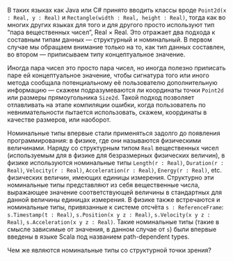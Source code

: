 В таких языках как Java или C# принято вводить классы вроде `Point2d(x : Real, y : Real)` и `Rectangle(width : Real, height : Real)`, тогда как во многих других языках для того и для другого просто используют тип “пара вещественных чисел”, Real × Real. Это отражает два подхода к составным типам данных — структурный и номинальный. В первом случае мы обращаем внимание только на то, как тип данных составлен, во втором — приписываем типу концептуальное значение.

Иногда пара чисел это просто пара чисел, но иногда полезно приписать паре ей концептуальное значение, чтобы сигнатура того или иного метода сообщала потенциальному её пользователю дополнительную информацию — скажем подразумеваются ли координаты точки `Point2d` или размеры прямоугольника `Size2d`. Такой подход позволяет отлавливать на этапе компиляции ошибки, когда пользователь по невнимательности пытается использовать, скажем, координаты в качестве размеров, или наоборот.

Номинальные типы впервые стали применяться задолго до появления программирования: в физике, где они называются физическими величинами. Наряду со структурным типом `Real` вещественных чисел (используемым для в физике для безразмерных физических величин), в физике используются номинальные типы `Length(r : Real)`, `Duration(r : Real)`, `Velocity(r : Real)`, `Acceleration(r : Real)`, `Energy(r : Real)`, etc. физических величин, имеющих единицы измерения. Структурно эти номинальные типы представляют из себя вещественные числа, выражающее значение соответствующей величины в стандартных для данной величины единицах измерения. В физике также встречаются и номинальные типы, привязанные к системе отсчёта `s : ReferenceFrame`: `s.Timestamp(t : Real)`, `s.Position(x y z : Real)`, `s.Velocity(x y z : Real)`, `s.Acceleration(x y z : Real)`. Такие номинальные типы (такие в смысле зависимые от значения, в данном случае от `s`) были впервые введены в языке Scala под названием path-dependent types.

Чем же являются номинальные типы со структурной точки зрения?
